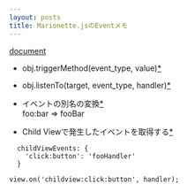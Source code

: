 ```yaml
---
layout: posts
title: Marionette.jsのEventメモ
---
```

[document](http://marionettejs.com/docs/master/events.html)  

* obj.triggerMethod(event_type, value)[\*](http://marionettejs.com/docs/master/events.html#view-triggermethod)  

* obj.listenTo(target, event_type, handler)[\*](http://marionettejs.com/docs/master/events.html#listening-to-events)  

* イベントの別名の変換[\*](http://marionettejs.com/docs/master/events.html#magic-method-binding)  
foo:bar => fooBar  

* Child Viewで発生したイベントを取得する[\*](http://marionettejs.com/docs/master/events.html#child-view-events)  

```
  childViewEvents: {
    'click:button': 'fooHandler'
  }
```

```
view.on('childview:click:button', handler);
```

